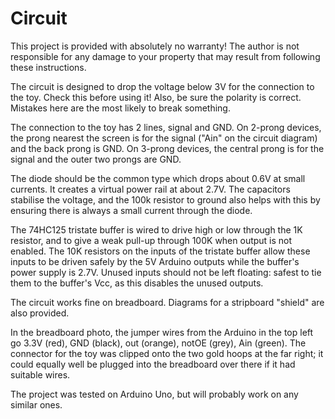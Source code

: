 
# Circuit

This project is provided with absolutely no warranty! The author is not responsible for any damage to your property that may result from following these instructions.

The circuit is designed to drop the voltage below 3V for the connection to the toy. Check this before using it! Also, be sure the polarity is correct. Mistakes here are the most likely to break something.

The connection to the toy has 2 lines, signal and GND. On 2-prong devices, the prong nearest the screen is for the signal ("Ain" on the circuit diagram) and the back prong is GND. On 3-prong devices, the central prong is for the signal and the outer two prongs are GND.

The diode should be the common type which drops about 0.6V at small currents. It creates a virtual power rail at about 2.7V. The capacitors stabilise the voltage, and the 100k resistor to ground also helps with this by ensuring there is always a small current through the diode.

The 74HC125 tristate buffer is wired to drive high or low through the 1K resistor, and to give a weak pull-up through 100K when output is not enabled. The 10K resistors on the inputs of the tristate buffer allow these inputs to be driven safely by the 5V Arduino outputs while the buffer's power supply is 2.7V. Unused inputs should not be left floating: safest to tie them to the buffer's Vcc, as this disables the unused outputs.

The circuit works fine on breadboard. Diagrams for a stripboard "shield" are also provided.

In the breadboard photo, the jumper wires from the Arduino in the top left go 3.3V (red), GND (black), out (orange), notOE (grey), Ain (green). The connector for the toy was clipped onto the two gold hoops at the far right; it could equally well be plugged into the breadboard over there if it had suitable wires.

The project was tested on Arduino Uno, but will probably work on any similar ones.

